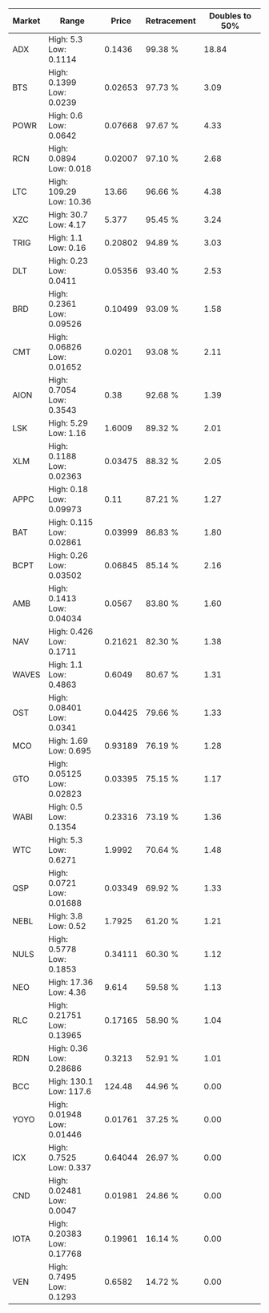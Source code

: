 | Market | Range | Price| Retracement | Doubles to 50% |
| --- | --- | --- | --- | --- |
| ADX | High: 5.3<br />Low: 0.1114 | 0.1436 | 99.38 % | 18.84 |
| BTS | High: 0.1399<br />Low: 0.0239 | 0.02653 | 97.73 % | 3.09 |
| POWR | High: 0.6<br />Low: 0.0642 | 0.07668 | 97.67 % | 4.33 |
| RCN | High: 0.0894<br />Low: 0.018 | 0.02007 | 97.10 % | 2.68 |
| LTC | High: 109.29<br />Low: 10.36 | 13.66 | 96.66 % | 4.38 |
| XZC | High: 30.7<br />Low: 4.17 | 5.377 | 95.45 % | 3.24 |
| TRIG | High: 1.1<br />Low: 0.16 | 0.20802 | 94.89 % | 3.03 |
| DLT | High: 0.23<br />Low: 0.0411 | 0.05356 | 93.40 % | 2.53 |
| BRD | High: 0.2361<br />Low: 0.09526 | 0.10499 | 93.09 % | 1.58 |
| CMT | High: 0.06826<br />Low: 0.01652 | 0.0201 | 93.08 % | 2.11 |
| AION | High: 0.7054<br />Low: 0.3543 | 0.38 | 92.68 % | 1.39 |
| LSK | High: 5.29<br />Low: 1.16 | 1.6009 | 89.32 % | 2.01 |
| XLM | High: 0.1188<br />Low: 0.02363 | 0.03475 | 88.32 % | 2.05 |
| APPC | High: 0.18<br />Low: 0.09973 | 0.11 | 87.21 % | 1.27 |
| BAT | High: 0.115<br />Low: 0.02861 | 0.03999 | 86.83 % | 1.80 |
| BCPT | High: 0.26<br />Low: 0.03502 | 0.06845 | 85.14 % | 2.16 |
| AMB | High: 0.1413<br />Low: 0.04034 | 0.0567 | 83.80 % | 1.60 |
| NAV | High: 0.426<br />Low: 0.1711 | 0.21621 | 82.30 % | 1.38 |
| WAVES | High: 1.1<br />Low: 0.4863 | 0.6049 | 80.67 % | 1.31 |
| OST | High: 0.08401<br />Low: 0.0341 | 0.04425 | 79.66 % | 1.33 |
| MCO | High: 1.69<br />Low: 0.695 | 0.93189 | 76.19 % | 1.28 |
| GTO | High: 0.05125<br />Low: 0.02823 | 0.03395 | 75.15 % | 1.17 |
| WABI | High: 0.5<br />Low: 0.1354 | 0.23316 | 73.19 % | 1.36 |
| WTC | High: 5.3<br />Low: 0.6271 | 1.9992 | 70.64 % | 1.48 |
| QSP | High: 0.0721<br />Low: 0.01688 | 0.03349 | 69.92 % | 1.33 |
| NEBL | High: 3.8<br />Low: 0.52 | 1.7925 | 61.20 % | 1.21 |
| NULS | High: 0.5778<br />Low: 0.1853 | 0.34111 | 60.30 % | 1.12 |
| NEO | High: 17.36<br />Low: 4.36 | 9.614 | 59.58 % | 1.13 |
| RLC | High: 0.21751<br />Low: 0.13965 | 0.17165 | 58.90 % | 1.04 |
| RDN | High: 0.36<br />Low: 0.28686 | 0.3213 | 52.91 % | 1.01 |
| BCC | High: 130.1<br />Low: 117.6 | 124.48 | 44.96 % | 0.00 |
| YOYO | High: 0.01948<br />Low: 0.01446 | 0.01761 | 37.25 % | 0.00 |
| ICX | High: 0.7525<br />Low: 0.337 | 0.64044 | 26.97 % | 0.00 |
| CND | High: 0.02481<br />Low: 0.0047 | 0.01981 | 24.86 % | 0.00 |
| IOTA | High: 0.20383<br />Low: 0.17768 | 0.19961 | 16.14 % | 0.00 |
| VEN | High: 0.7495<br />Low: 0.1293 | 0.6582 | 14.72 % | 0.00 |
